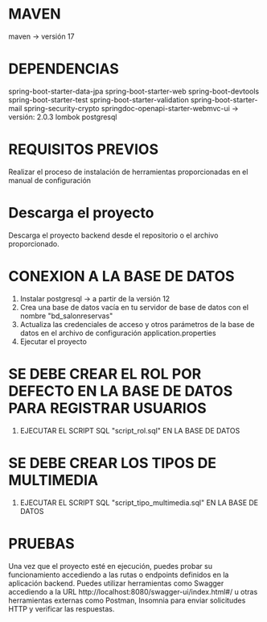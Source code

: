 # MAVEN
maven -> versión 17

# DEPENDENCIAS 
spring-boot-starter-data-jpa 
spring-boot-starter-web 
spring-boot-devtools 
spring-boot-starter-test
spring-boot-starter-validation
spring-boot-starter-mail
spring-security-crypto
springdoc-openapi-starter-webmvc-ui -> versión: 2.0.3
lombok
postgresql

# REQUISITOS PREVIOS
Realizar el proceso de instalación de herramientas proporcionadas en el manual de configuración

# Descarga el proyecto
Descarga el proyecto backend desde el repositorio o el archivo proporcionado.

# CONEXION A LA BASE DE DATOS
 1. Instalar postgresql -> a partir de la versión 12
 2. Crea una base de datos vacía en tu servidor de base de datos con el nombre "bd_salonreservas"
 3. Actualiza las credenciales de acceso y otros parámetros de la base de datos en el archivo de configuración application.properties
 4. Ejecutar el proyecto

 # SE DEBE CREAR EL ROL POR DEFECTO EN LA BASE DE DATOS PARA REGISTRAR USUARIOS
 1. EJECUTAR EL SCRIPT SQL "script_rol.sql" EN LA BASE DE DATOS
 
 # SE DEBE CREAR LOS TIPOS DE MULTIMEDIA
 1. EJECUTAR EL SCRIPT SQL "script_tipo_multimedia.sql" EN LA BASE DE DATOS

# PRUEBAS
Una vez que el proyecto esté en ejecución, puedes probar su funcionamiento accediendo a las rutas o endpoints definidos en la aplicación backend. Puedes utilizar herramientas como Swagger accediendo a la URL http://localhost:8080/swagger-ui/index.html#/ u otras herramientas externas como Postman, Insomnia para enviar solicitudes HTTP y verificar las respuestas.